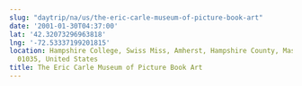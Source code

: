 ```yaml
---
slug: "daytrip/na/us/the-eric-carle-museum-of-picture-book-art"
date: '2001-01-30T04:37:00'
lat: '42.32073296963818'
lng: '-72.53337199201815'
location: Hampshire College, Swiss Miss, Amherst, Hampshire County, Massachusetts,
  01035, United States
title: The Eric Carle Museum of Picture Book Art
---
```



